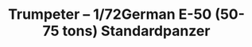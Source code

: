 ---
layout: product
title: "Trumpeter – 1/72German E-50 (50-75 tons) Standardpanzer"
price: "1850" 
desc: "N/A"
img_path: "/assets/img/TRU07124.webp"
brand: "N/A"
available: false
special_offer: false
new: false
soon: false
cat: "010000"
subcat: "013400"
subsubcat: "0N/A"
sifra: "TRU07124"
popular: false
spec: false
---